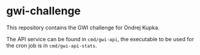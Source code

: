 # gwi-challenge

This repository contains the GWI challenge for Ondrej Kupka.

The API service can be found in `cmd/gwi-api`,
the executable to be used for the cron job is in `cmd/gwi-api-stats`.
